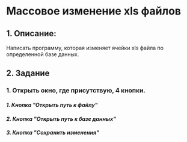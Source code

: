 # Массовое изменение xls файлов
## 1. Описание:
   Написать программу, которая изменяет ячейки xls файла по определенной базе данных.
## 2. Задание
### 1. Открыть окно, где присутствую, 4 кнопки.
   #### *1. Кнопка "Открыть путь к файлу"*
   #### *2. Кнопка "Открыть путь к базе данных"*
   #### *3. Кнопка "Сохранить изменения"*
